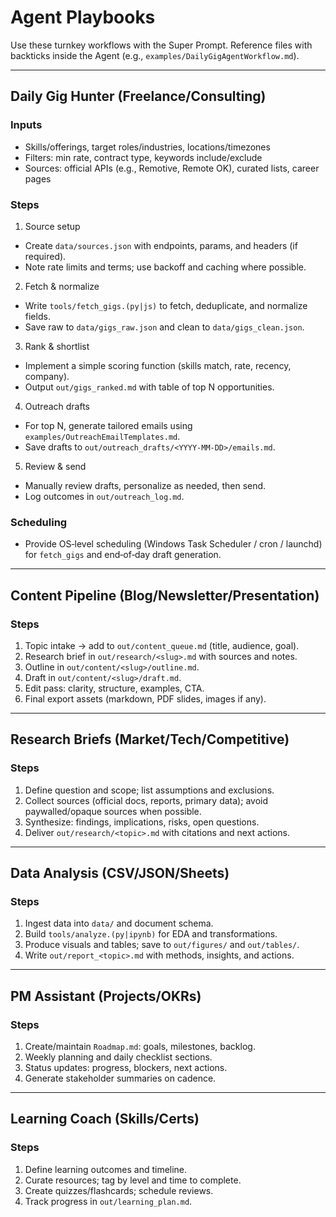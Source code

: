 # Agent Playbooks

Use these turnkey workflows with the Super Prompt. Reference files with backticks inside the Agent (e.g., `examples/DailyGigAgentWorkflow.md`).

---

## Daily Gig Hunter (Freelance/Consulting)

### Inputs
- Skills/offerings, target roles/industries, locations/timezones
- Filters: min rate, contract type, keywords include/exclude
- Sources: official APIs (e.g., Remotive, Remote OK), curated lists, career pages

### Steps
1) Source setup
- Create `data/sources.json` with endpoints, params, and headers (if required).
- Note rate limits and terms; use backoff and caching where possible.
2) Fetch & normalize
- Write `tools/fetch_gigs.(py|js)` to fetch, deduplicate, and normalize fields.
- Save raw to `data/gigs_raw.json` and clean to `data/gigs_clean.json`.
3) Rank & shortlist
- Implement a simple scoring function (skills match, rate, recency, company).
- Output `out/gigs_ranked.md` with table of top N opportunities.
4) Outreach drafts
- For top N, generate tailored emails using `examples/OutreachEmailTemplates.md`.
- Save drafts to `out/outreach_drafts/<YYYY‑MM‑DD>/emails.md`.
5) Review & send
- Manually review drafts, personalize as needed, then send.
- Log outcomes in `out/outreach_log.md`.

### Scheduling
- Provide OS‑level scheduling (Windows Task Scheduler / cron / launchd) for `fetch_gigs` and end‑of‑day draft generation.

---

## Content Pipeline (Blog/Newsletter/Presentation)

### Steps
1) Topic intake → add to `out/content_queue.md` (title, audience, goal).
2) Research brief in `out/research/<slug>.md` with sources and notes.
3) Outline in `out/content/<slug>/outline.md`.
4) Draft in `out/content/<slug>/draft.md`.
5) Edit pass: clarity, structure, examples, CTA.
6) Final export assets (markdown, PDF slides, images if any).

---

## Research Briefs (Market/Tech/Competitive)

### Steps
1) Define question and scope; list assumptions and exclusions.
2) Collect sources (official docs, reports, primary data); avoid paywalled/opaque sources when possible.
3) Synthesize: findings, implications, risks, open questions.
4) Deliver `out/research/<topic>.md` with citations and next actions.

---

## Data Analysis (CSV/JSON/Sheets)

### Steps
1) Ingest data into `data/` and document schema.
2) Build `tools/analyze.(py|ipynb)` for EDA and transformations.
3) Produce visuals and tables; save to `out/figures/` and `out/tables/`.
4) Write `out/report_<topic>.md` with methods, insights, and actions.

---

## PM Assistant (Projects/OKRs)

### Steps
1) Create/maintain `Roadmap.md`: goals, milestones, backlog.
2) Weekly planning and daily checklist sections.
3) Status updates: progress, blockers, next actions.
4) Generate stakeholder summaries on cadence.

---

## Learning Coach (Skills/Certs)

### Steps
1) Define learning outcomes and timeline.
2) Curate resources; tag by level and time to complete.
3) Create quizzes/flashcards; schedule reviews.
4) Track progress in `out/learning_plan.md`.
